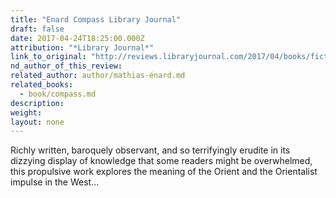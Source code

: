 ```yaml
---
title: "Enard Compass Library Journal"
draft: false
date: 2017-04-24T18:25:00.000Z
attribution: "*Library Journal*"
link_to_original: "http://reviews.libraryjournal.com/2017/04/books/fiction/spring-fiction-in-translation-top-stories-from-around-the-world/"
nd_author_of_this_review:
related_author: author/mathias-énard.md
related_books:
  - book/compass.md
description:
weight:
layout: none
---
```

Richly written, baroquely observant, and so terrifyingly erudite in its dizzying display of knowledge that some readers might be overwhelmed, this propulsive work explores the meaning of the Orient and the Orientalist impulse in the West...

